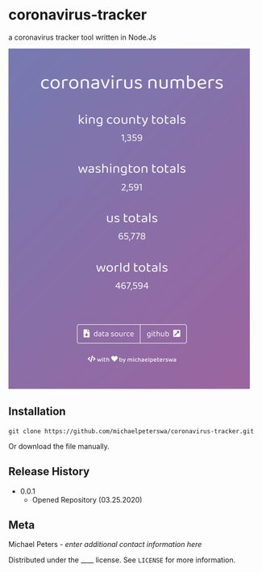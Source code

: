 # coronavirus-tracker
a coronavirus tracker tool written in Node.Js
>
![Image of Website](img/img.png)
## Installation
```
git clone https://github.com/michaelpeterswa/coronavirus-tracker.git
```
Or download the file manually.
## Release History
* 0.0.1
   * Opened Repository (03.25.2020)
## Meta
Michael Peters - *enter additional contact information here*

Distributed under the ____ license. See ``LICENSE`` for more information.
